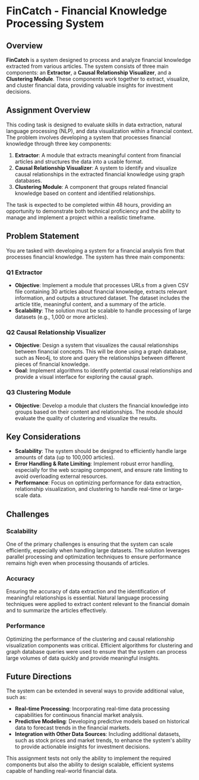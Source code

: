 # FinCatch - Financial Knowledge Processing System

## Overview
**FinCatch** is a system designed to process and analyze financial knowledge extracted from various articles. The system consists of three main components: an **Extractor**, a **Causal Relationship Visualizer**, and a **Clustering Module**. These components work together to extract, visualize, and cluster financial data, providing valuable insights for investment decisions.

## Assignment Overview
This coding task is designed to evaluate skills in data extraction, natural language processing (NLP), and data visualization within a financial context. The problem involves developing a system that processes financial knowledge through three key components:

1. **Extractor**: A module that extracts meaningful content from financial articles and structures the data into a usable format.
2. **Causal Relationship Visualizer**: A system to identify and visualize causal relationships in the extracted financial knowledge using graph databases.
3. **Clustering Module**: A component that groups related financial knowledge based on content and identified relationships.

The task is expected to be completed within 48 hours, providing an opportunity to demonstrate both technical proficiency and the ability to manage and implement a project within a realistic timeframe.

## Problem Statement
You are tasked with developing a system for a financial analysis firm that processes financial knowledge. The system has three main components:

### Q1 Extractor
- **Objective**: Implement a module that processes URLs from a given CSV file containing 30 articles about financial knowledge, extracts relevant information, and outputs a structured dataset. The dataset includes the article title, meaningful content, and a summary of the article.
- **Scalability**: The solution must be scalable to handle processing of large datasets (e.g., 1,000 or more articles).

### Q2 Causal Relationship Visualizer
- **Objective**: Design a system that visualizes the causal relationships between financial concepts. This will be done using a graph database, such as Neo4j, to store and query the relationships between different pieces of financial knowledge.
- **Goal**: Implement algorithms to identify potential causal relationships and provide a visual interface for exploring the causal graph.

### Q3 Clustering Module
- **Objective**: Develop a module that clusters the financial knowledge into groups based on their content and relationships. The module should evaluate the quality of clustering and visualize the results.

## Key Considerations
- **Scalability**: The system should be designed to efficiently handle large amounts of data (up to 100,000 articles).
- **Error Handling & Rate Limiting**: Implement robust error handling, especially for the web scraping component, and ensure rate limiting to avoid overloading external resources.
- **Performance**: Focus on optimizing performance for data extraction, relationship visualization, and clustering to handle real-time or large-scale data.

## Challenges
### Scalability
One of the primary challenges is ensuring that the system can scale efficiently, especially when handling large datasets. The solution leverages parallel processing and optimization techniques to ensure performance remains high even when processing thousands of articles.

### Accuracy
Ensuring the accuracy of data extraction and the identification of meaningful relationships is essential. Natural language processing techniques were applied to extract content relevant to the financial domain and to summarize the articles effectively.

### Performance
Optimizing the performance of the clustering and causal relationship visualization components was critical. Efficient algorithms for clustering and graph database queries were used to ensure that the system can process large volumes of data quickly and provide meaningful insights.

## Future Directions
The system can be extended in several ways to provide additional value, such as:
- **Real-time Processing**: Incorporating real-time data processing capabilities for continuous financial market analysis.
- **Predictive Modeling**: Developing predictive models based on historical data to forecast trends in the financial markets.
- **Integration with Other Data Sources**: Including additional datasets, such as stock prices and market trends, to enhance the system's ability to provide actionable insights for investment decisions.

This assignment tests not only the ability to implement the required components but also the ability to design scalable, efficient systems capable of handling real-world financial data.
